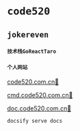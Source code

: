 # `code520`

## `jokereven`

#### `技术栈GoReactTaro`

#### `个人网站`

[code520.com.cn📌](http://code520.com.cn)

[cmd.code520.com.cn📌](http://cmd.code520.com.cn)

[doc.code520.com.cn📌](http://doc.code520.com.cn)

```
docsify serve docs
```
